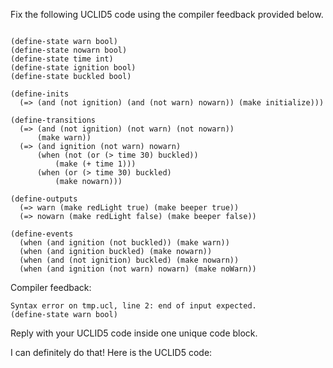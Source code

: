 
Fix the following UCLID5 code using the compiler feedback provided below.

```

(define-state warn bool)
(define-state nowarn bool)
(define-state time int)
(define-state ignition bool)
(define-state buckled bool)

(define-inits
  (=> (and (not ignition) (and (not warn) nowarn)) (make initialize)))

(define-transitions
  (=> (and (not ignition) (not warn) (not nowarn))
      (make warn))
  (=> (and ignition (not warn) nowarn)
      (when (not (or (> time 30) buckled))
          (make (+ time 1)))
      (when (or (> time 30) buckled)
          (make nowarn)))

(define-outputs
  (=> warn (make redLight true) (make beeper true))
  (=> nowarn (make redLight false) (make beeper false))

(define-events
  (when (and ignition (not buckled)) (make warn))
  (when (and ignition buckled) (make nowarn))
  (when (and (not ignition) buckled) (make nowarn))
  (when (and ignition (not warn) nowarn) (make noWarn))
```

Compiler feedback:

```
Syntax error on tmp.ucl, line 2: end of input expected.
(define-state warn bool)

```
Reply with your UCLID5 code inside one unique code block.

I can definitely do that! Here is the UCLID5 code:
```

